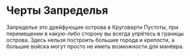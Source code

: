 # Черты Запределья
<plate name="Ограниченное пространство" subtype="Черта" img="Achievement_Zone_Outland_01.png">
  Запределье это дрейфующие острова в Круговерти Пустоты, при перемещении в какую-либо сторону вы всегда упрётесь в границы острова. Здесь нельзя построить большие города и крепости, а большие войска могут просто не иметь возможности для манёвра.
</plate>
  

